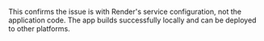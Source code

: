 This confirms the issue is with Render's service configuration, not the application code. The app builds successfully locally and can be deployed to other platforms.
